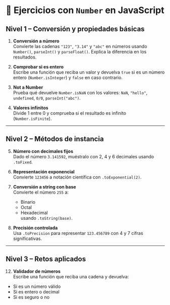# 📝 Ejercicios con `Number` en JavaScript

## Nivel 1 – Conversión y propiedades básicas
1. **Conversión a número**  
   Convierte las cadenas `"123"`, `"3.14"` y `"abc"` en números usando `Number()`, `parseInt()` y `parseFloat()`. Explica la diferencia en los resultados.

2. **Comprobar si es entero**  
   Escribe una función que reciba un valor y devuelva `true` si es un número entero (`Number.isInteger`) y `false` en caso contrario.

3. **Not a Number**  
   Prueba qué devuelve `Number.isNaN` con los valores: `NaN`, `"hello"`, `undefined`, `0/0`, `parseInt("abc")`.

4. **Valores infinitos**  
   Divide 1 entre 0 y comprueba si el resultado es infinito (`Number.isFinite`).

---

## Nivel 2 – Métodos de instancia
5. **Número con decimales fijos**  
   Dado el número `3.141592`, muéstralo con 2, 4 y 6 decimales usando `.toFixed`.

6. **Representación exponencial**  
   Convierte `123456` a notación científica con `.toExponential(2)`.

7. **Conversión a string con base**  
   Convierte el número `255` a:  
   - Binario  
   - Octal  
   - Hexadecimal  
   usando `.toString(base)`.

8. **Precisión controlada**  
   Usa `.toPrecision` para representar `123.456789` con 4 y 7 cifras significativas.

---

## Nivel 3 – Retos aplicados
12. **Validador de números**  
   Escribe una función que reciba una cadena y devuelva:  
   - Si es un número válido  
   - Si es entero o decimal  
   - Si es seguro o no  
